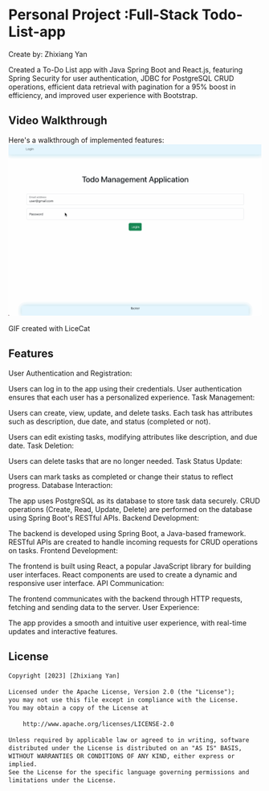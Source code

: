 # Personal Project :Full-Stack Todo-List-app

Create by: Zhixiang Yan

Created a To-Do List app with Java Spring Boot and React.js, featuring Spring Security for user authentication, JDBC for PostgreSQL CRUD operations, efficient data retrieval with pagination for a 95% boost in efficiency, and improved user experience with Bootstrap.
## Video Walkthrough

Here's a walkthrough of implemented features:
![Video Walkthrough](/todo-list.gif)


<!-- Replace this with whatever GIF tool you used! -->
GIF created with LiceCat
<!-- Recommended tools:
[Kap](https://getkap.co/) for macOS
[ScreenToGif](https://www.screentogif.com/) for Windows
[peek](https://github.com/phw/peek) for Linux. -->

## Features

User Authentication and Registration:

Users can log in to the app using their credentials. User authentication ensures that each user has a personalized experience.
Task Management:

Users can create, view, update, and delete tasks.
Each task has attributes such as description, due date, and status (completed or not).


Users can edit existing tasks, modifying attributes like description, and due date.
Task Deletion:

Users can delete tasks that are no longer needed.
Task Status Update:

Users can mark tasks as completed or change their status to reflect progress.
Database Interaction:

The app uses PostgreSQL as its database to store task data securely.
CRUD operations (Create, Read, Update, Delete) are performed on the database using Spring Boot's RESTful APIs.
Backend Development:

The backend is developed using Spring Boot, a Java-based framework.
RESTful APIs are created to handle incoming requests for CRUD operations on tasks.
Frontend Development:

The frontend is built using React, a popular JavaScript library for building user interfaces.
React components are used to create a dynamic and responsive user interface.
API Communication:

The frontend communicates with the backend through HTTP requests, fetching and sending data to the server.
User Experience:

The app provides a smooth and intuitive user experience, with real-time updates and interactive features.



## License

    Copyright [2023] [Zhixiang Yan]

    Licensed under the Apache License, Version 2.0 (the "License");
    you may not use this file except in compliance with the License.
    You may obtain a copy of the License at

        http://www.apache.org/licenses/LICENSE-2.0

    Unless required by applicable law or agreed to in writing, software
    distributed under the License is distributed on an "AS IS" BASIS,
    WITHOUT WARRANTIES OR CONDITIONS OF ANY KIND, either express or implied.
    See the License for the specific language governing permissions and
    limitations under the License.
